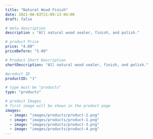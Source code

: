 ```yaml
---
title: "Natural Wood Finish"
date: 2021-08-03T21:09:13-04:00
draft: false

# meta description
description : "All natural wood sealer, finish, and polish."

# product Price
price: "4.00"
priceBefore: "5.00"

# Product Short Description
shortDescription: "All natural wood sealer, finish, and polish."

#product ID
productID: "1"

# type must be "products"
type: "products"

# product Images
# first image will be shown in the product page
images:
  - image: "images/products/product-2.png"
  - image: "images/products/product-1.png"
  - image: "images/products/product-3.png"
  - image: "images/products/product-4.png"
---
```


